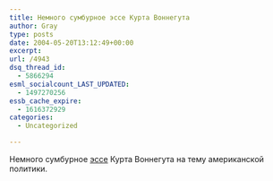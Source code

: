 ```yaml
---
title: Немного сумбурное эссе Курта Воннегута
author: Gray
type: posts
date: 2004-05-20T13:12:49+00:00
excerpt:
url: /4943
dsq_thread_id:
  - 5866294
esml_socialcount_LAST_UPDATED:
  - 1497270256
essb_cache_expire:
  - 1616372929
categories:
  - Uncategorized

---
```








Немного сумбурное <a href="http://inosmi.ru/stories/01/06/28/3008/209720.html" target="_blank">эссе</a> Курта Воннегута на тему американской политики.